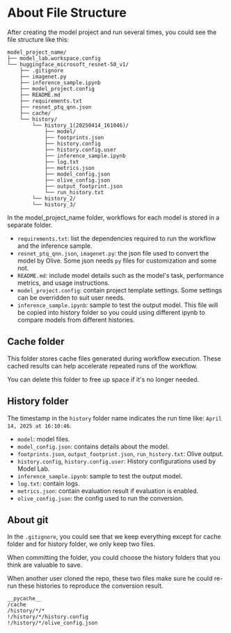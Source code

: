 # About File Structure

After creating the model project and run several times, you could see the file structure like this:

```
model_project_name/
├── model_lab.workspace.config
└── huggingface_microsoft_resnet-50_v1/
    ├── .gitignore
    ├── imagenet.py
    ├── inference_sample.ipynb
    ├── model_project.config
    ├── README.md
    ├── requirements.txt
    ├── resnet_ptq_qnn.json
    ├── cache/
    └── history/
        └── history_1(20250414_161046)/
            ├── model/
            ├── footprints.json
            ├── history.config
            ├── history.config.user
            ├── inference_sample.ipynb
            ├── log.txt
            ├── metrics.json
            ├── model_config.json
            ├── olive_config.json
            ├── output_footprint.json
            └── run_history.txt
        └── history_2/
        └── history_3/
```

In the model_project_name folder, workflows for each model is stored in a separate folder.

- `requirements.txt`: list the dependencies required to run the workflow and the inference sample.
- `resnet_ptq_qnn.json`, `imagenet.py`: the json file used to convert the model by Olive. Some json needs `py` files for customization and some not.
- `README.md`: include model details such as the model's task, performance metrics, and usage instructions.
- `model_project.config`: contain project template settings. Some settings can be overridden to suit user needs.
- `inference_sample.ipynb`: sample to test the output model. This file will be copied into history folder so you could using different ipynb to compare models from different histories.

## Cache folder

This folder stores cache files generated during workflow execution. These cached results can help accelerate repeated runs of the workflow.

You can delete this folder to free up space if it's no longer needed.

## History folder

The timestamp in the `history` folder name indicates the run time like: `April 14, 2025 at 16:10:46`.

- `model`: model files.
- `model_config.json`: contains details about the model.
- `footprints.json`, `output_footprint.json`, `run_history.txt`: Olive output.
- `history.config`, `history.config.user`: History configurations used by Model Lab.
- `inference_sample.ipynb`: sample to test the output model.
- `log.txt`: contain logs.
- `metrics.json`: contain evaluation result if evaluation is enabled.
- `olive_config.json`: the config used to run the conversion.

## About git

In the `.gitignore`, you could see that we keep everything except for cache folder and for history folder, we only keep two files.

When committing the folder, you could choose the history folders that you think are valuable to save.

When another user cloned the repo, these two files make sure he could re-run these histories to reproduce the conversion result.

```
__pycache__
/cache
/history/*/*
!/history/*/history.config
!/history/*/olive_config.json
```
